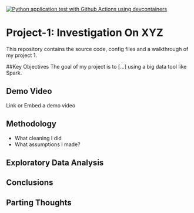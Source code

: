 [![Python application test with Github Actions using devcontainers](https://github.com/nogibjj/Project-1-Elisa-Chen/actions/workflows/main.yml/badge.svg)](https://github.com/nogibjj/Project-1-Elisa-Chen/actions/workflows/main.yml)

# Project-1: Investigation On XYZ
This repository contains the source code, config files and a walkthrough of my project 1. 

##Key Objectives
The goal of my project is to [...] using a big data tool like Spark. 

## Demo Video
Link or Embed a demo video

## Methodology
- What cleaning I did
- What assumptions I made?

## Exploratory Data Analysis

## Conclusions

## Parting Thoughts
